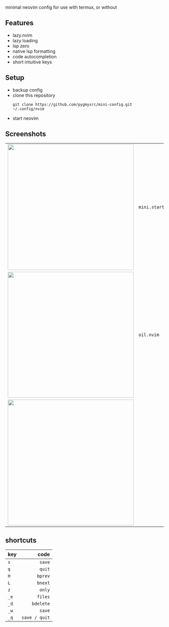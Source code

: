 
minimal neovim config for use with termux, or without

## Features
- lazy.nvim
- lazy loading
- lsp zero
- native lsp formatting
- code autocompletion
- short intuitive keys

## Setup
- backup config
- clone this repository 
  ```
  git clone https://github.com/pygmysrc/mini-config.git
  ~/.config/nvim
  ```
- start neovim

## Screenshots
|  | |
| ---        | ---        |
| <img src='https://github.com/pygmysrc/mini-config/assets/57778636/3cd07884-6bf7-4f4d-8b8c-7f2577f62287' height='400px' /> | `mini.start` |
| <img src='https://github.com/pygmysrc/mini-config/assets/57778636/d0413537-8e36-42f3-a8d4-6b8a93b3b2ad' height='400px' /> | `oil.nvim` |
| <img src='https://github.com/pygmysrc/mini-config/assets/57778636/e7fe2c6d-f734-431c-b9d3-12ea4ea7f65c' height='400px' /> |  |

## shortcuts

| key                         | code                |
| :---                        | ---:                |
| `s`                         | `save`              |
| `q`                         | `quit`              |
| `H`                         | `bprev`             |
| `L`                         | `bnext`             |
| `z`                         | `only`              |
| `_e`                        | `files`             |
| `_d`                        | `bdelete`           |
| `_w`                        | `save`              |
| `_q`                        | `save / quit`       |
